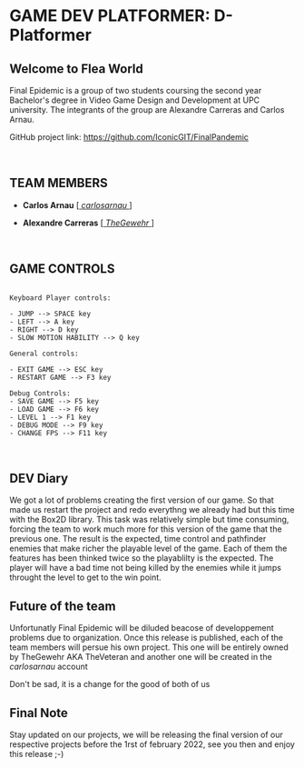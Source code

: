 # GAME DEV PLATFORMER: D-Platformer

## Welcome to Flea World

Final Epidemic is a group of two students coursing the second year Bachelor's degree in Video Game Design and Development at UPC university. The integrants of the group are Alexandre Carreras and Carlos Arnau.

GitHub project link: https://github.com/IconicGIT/FinalPandemic

<p>&nbsp;</p>

## TEAM MEMBERS

- **Carlos Arnau** [[ _carlosarnau_ ](https://github.com/carlosarnau)]

- **Alexandre Carreras** [[ _TheGewehr_ ](https://github.com/TheGewehr)]

<p>&nbsp;</p>

## GAME CONTROLS
~~~~~~~~~~~~~~~

Keyboard Player controls:

- JUMP --> SPACE key
- LEFT --> A key
- RIGHT --> D key
- SLOW MOTION HABILITY --> Q key

General controls:

- EXIT GAME --> ESC key
- RESTART GAME --> F3 key

Debug Controls:
- SAVE GAME --> F5 key
- LOAD GAME --> F6 key
- LEVEL 1 --> F1 key
- DEBUG MODE --> F9 key
- CHANGE FPS --> F11 key

~~~~~~~~~~~~~~~

<p>&nbsp;</p>

## DEV Diary

We got a lot of problems creating the first version of our game. 
So that made us restart the project and redo everythng we already
had but this time with the Box2D library. This task was relatively
simple but time consuming, forcing the team to work much more for
this version of the game that the previous one. 
The result is the expected, time control and pathfinder enemies
that make richer the playable level of the game. Each of them
the features has been thinked twice so the playablilty is the
expected. The player will have a bad time not being killed
by the enemies while it jumps throught the level to get to 
the win point.

## Future of the team

Unfortunatly Final Epidemic will be diluded beacose of 
developpement problems due to organization. Once this release
is published, each of the team members will persue his own 
project. This one will be entirely owned by TheGewehr AKA TheVeteran
and another one will be created in the _carlosarnau_ account

Don't be sad, it is a change for the good of both of us

## Final Note

Stay updated on our projects, we will be releasing the final version
of our respective projects before the 1rst of february 2022, see you then 
and enjoy this release ;-)

